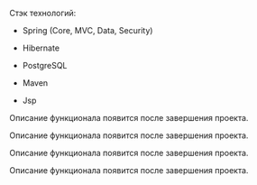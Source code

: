 Стэк технологий:

- Spring (Core, MVC, Data, Security)

- Hibernate

- PostgreSQL

- Maven

- Jsp


Описание функционала появится после завершения проекта.

Описание функционала появится после завершения проекта.

Описание функционала появится после завершения проекта.

Описание функционала появится после завершения проекта.